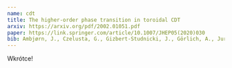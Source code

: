 ```yaml
---
name: cdt
title: The higher-order phase transition in toroidal CDT
arxiv: https://arxiv.org/pdf/2002.01051.pdf
paper: https://link.springer.com/article/10.1007/JHEP05(2020)030
bib: Ambjørn, J., Czelusta, G., Gizbert-Studnicki, J., Görlich, A., Jurkiewicz, J., & Németh, D. (2020). The higher-order phase transition in toroidal CDT. Journal of High Energy Physics, 2020(5), 1-18.
---
```


Wkrótce!